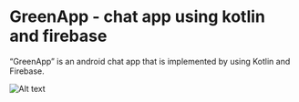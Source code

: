# GreenApp - chat app using kotlin and firebase
“GreenApp” is an android chat app that is implemented by using Kotlin and Firebase.

![Alt text](https://i.ibb.co/KbJbHNj/Whats-App-Image-2024-07-09-at-10-50-02-643c5472.jpg)
